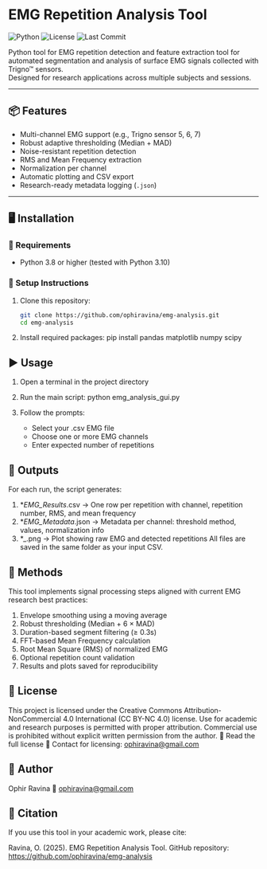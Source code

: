#  EMG Repetition Analysis Tool
![Python](https://img.shields.io/badge/python-3.10-blue)
![License](https://img.shields.io/badge/license-CC%20BY--NC%204.0-lightgrey)
![Last Commit](https://img.shields.io/github/last-commit/ophiravina/emg-analysis)

Python tool for EMG repetition detection and feature extraction
tool for automated segmentation and analysis of surface EMG signals collected with Trigno™ sensors.  
Designed for research applications across multiple subjects and sessions.

---

## 📦 Features

- Multi-channel EMG support (e.g., Trigno sensor 5, 6, 7)
- Robust adaptive thresholding (Median + MAD)
- Noise-resistant repetition detection
- RMS and Mean Frequency extraction
- Normalization per channel
- Automatic plotting and CSV export
- Research-ready metadata logging (`.json`)

---

## 🖥️ Installation

### 🔹 Requirements

- Python 3.8 or higher (tested with Python 3.10)

### 🔹 Setup Instructions

1. Clone this repository:

   ```bash
   git clone https://github.com/ophiravina/emg-analysis.git
   cd emg-analysis
2. Install required packages:
   pip install pandas matplotlib numpy scipy
## ▶️ Usage
1. Open a terminal in the project directory

2. Run the main script:
   python emg_analysis_gui.py
3. Follow the prompts:
   - Select your .csv EMG file
   - Choose one or more EMG channels
   - Enter expected number of repetitions
## 📁 Outputs
For each run, the script generates:
1. *_EMG_Results_<timestamp>.csv
   → One row per repetition with channel, repetition number, RMS, and mean frequency 
2. *_EMG_Metadata_<timestamp>.json
   → Metadata per channel: threshold method, values, normalization info
3. *_<channel>.png
   → Plot showing raw EMG and detected repetitions
All files are saved in the same folder as your input CSV.

## 📖 Methods
This tool implements signal processing steps aligned with current EMG research best practices:
1. Envelope smoothing using a moving average
2. Robust thresholding (Median + 6 × MAD)
3. Duration-based segment filtering (≥ 0.3s)
4. FFT-based Mean Frequency calculation
5. Root Mean Square (RMS) of normalized EMG
6. Optional repetition count validation
7. Results and plots saved for reproducibility

## 📜 License
This project is licensed under the Creative Commons Attribution-NonCommercial 4.0 International (CC BY-NC 4.0) license.
Use for academic and research purposes is permitted with proper attribution.
Commercial use is prohibited without explicit written permission from the author.
🔗 Read the full license
📧 Contact for licensing: ophiravina@gmail.com

## 🧠 Author
Ophir Ravina
📧 ophiravina@gmail.com

## 🙏 Citation
If you use this tool in your academic work, please cite:

Ravina, O. (2025). EMG Repetition Analysis Tool. GitHub repository: https://github.com/ophiravina/emg-analysis


